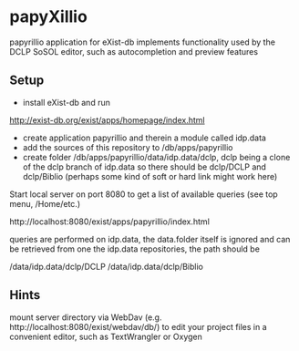 # papyXillio

papyrillio application for eXist-db
implements functionality used by the DCLP SoSOL editor, such as autocompletion and preview features

## Setup

* install eXist-db and run

http://exist-db.org/exist/apps/homepage/index.html

* create application papyrillio and therein a module called idp.data
* add the sources of this repository to /db/apps/papyrillio
* create folder /db/apps/papyrillio/data/idp.data/dclp, dclp being a clone of the dclp branch of idp.data so there should be dclp/DCLP and dclp/Biblio (perhaps some kind of soft or hard link might work here)

Start local server on port 8080 to get a list of available queries (see top menu, /Home/etc.)

http://localhost:8080/exist/apps/papyrillio/index.html

queries are performed on idp.data, the data.folder itself is ignored and can be retrieved from one the idp.data repositories, the path should be

/data/idp.data/dclp/DCLP
/data/idp.data/dclp/Biblio

## Hints

mount server directory via WebDav (e.g. http://localhost:8080/exist/webdav/db/) to edit your project files in a convenient editor, such as TextWrangler or Oxygen